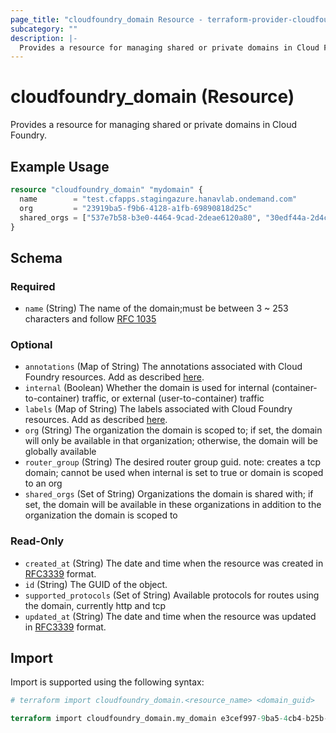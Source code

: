 ```yaml
---
page_title: "cloudfoundry_domain Resource - terraform-provider-cloudfoundry"
subcategory: ""
description: |-
  Provides a resource for managing shared or private domains in Cloud Foundry.
---
```


# cloudfoundry_domain (Resource)

Provides a resource for managing shared or private domains in Cloud Foundry.

## Example Usage

```terraform
resource "cloudfoundry_domain" "mydomain" {
  name        = "test.cfapps.stagingazure.hanavlab.ondemand.com"
  org         = "23919ba5-f9b6-4128-a1fb-69890818d25c"
  shared_orgs = ["537e7b58-b3e0-4464-9cad-2deae6120a80", "30edf44a-2d4c-432c-9680-9a61123edcf1"]
}
```

<!-- schema generated by tfplugindocs -->
## Schema

### Required

- `name` (String) The name of the domain;must be between 3 ~ 253 characters and follow [RFC 1035](https://tools.ietf.org/html/rfc1035)

### Optional

- `annotations` (Map of String) The annotations associated with Cloud Foundry resources. Add as described [here](https://docs.cloudfoundry.org/adminguide/metadata.html#-view-metadata-for-an-object).
- `internal` (Boolean) Whether the domain is used for internal (container-to-container) traffic, or external (user-to-container) traffic
- `labels` (Map of String) The labels associated with Cloud Foundry resources. Add as described [here](https://docs.cloudfoundry.org/adminguide/metadata.html#-view-metadata-for-an-object).
- `org` (String) The organization the domain is scoped to; if set, the domain will only be available in that organization; otherwise, the domain will be globally available
- `router_group` (String) The desired router group guid. note: creates a tcp domain; cannot be used when internal is set to true or domain is scoped to an org
- `shared_orgs` (Set of String) Organizations the domain is shared with; if set, the domain will be available in these organizations in addition to the organization the domain is scoped to

### Read-Only

- `created_at` (String) The date and time when the resource was created in [RFC3339](https://www.ietf.org/rfc/rfc3339.txt) format.
- `id` (String) The GUID of the object.
- `supported_protocols` (Set of String) Available protocols for routes using the domain, currently http and tcp
- `updated_at` (String) The date and time when the resource was updated in [RFC3339](https://www.ietf.org/rfc/rfc3339.txt) format.

## Import

Import is supported using the following syntax:

```terraform
# terraform import cloudfoundry_domain.<resource_name> <domain_guid>

terraform import cloudfoundry_domain.my_domain e3cef997-9ba5-4cb4-b25b-c79faa81a33f
```